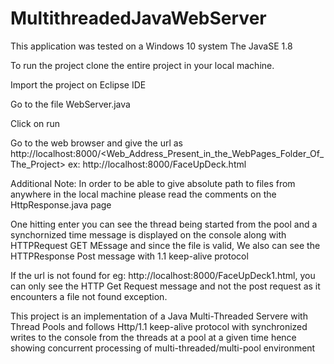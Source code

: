 # MultithreadedJavaWebServer

This application was tested on a Windows 10 system 
The JavaSE 1.8

To run the project clone the entire project in your local machine.

Import the project on Eclipse IDE

Go to the file WebServer.java

Click on run

Go to the web browser and give the url as http://localhost:8000/<Web_Address_Present_in_the_WebPages_Folder_Of_The_Project>
ex: http://localhost:8000/FaceUpDeck.html

Additional Note: In order to be able to give absolute path to files from anywhere in the local machine please read the comments on the HttpResponse.java page

One hitting enter you can see the thread being started from the pool and a synchornized time message is displayed on the console along with 
HTTPRequest GET MEssage and since the file is valid, We also can see the HTTPResponse Post message with 1.1 keep-alive protocol

If the url is not found for eg: http://localhost:8000/FaceUpDeck1.html, you can only see the HTTP Get Request message and not the post request as it encounters a file not found exception.

This project is an implementation of a Java Multi-Threaded Servere with Thread Pools and follows Http/1.1 keep-alive protocol with synchronized writes to the console from the threads at a pool at a given time hence showing concurrent processing of multi-threaded/multi-pool environment


